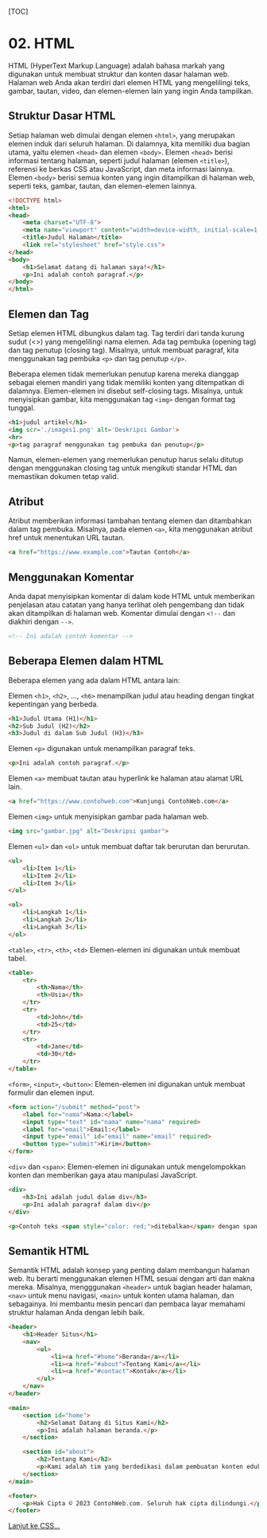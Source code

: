 [TOC]

# <b>02.</b> HTML

HTML (HyperText Markup Language) adalah bahasa markah yang digunakan untuk membuat struktur dan konten dasar halaman web. Halaman web Anda akan terdiri dari elemen HTML yang mengelilingi teks, gambar, tautan, video, dan elemen-elemen lain yang ingin Anda tampilkan.

## Struktur Dasar HTML
Setiap halaman web dimulai dengan elemen `<html>`, yang merupakan elemen induk dari seluruh halaman. Di dalamnya, kita memiliki dua bagian utama, yaitu elemen `<head>` dan elemen `<body>`.
Elemen `<head>` berisi informasi tentang halaman, seperti judul halaman (elemen `<title>`), referensi ke berkas CSS atau JavaScript, dan meta informasi lainnya.
Elemen `<body>` berisi semua konten yang ingin ditampilkan di halaman web, seperti teks, gambar, tautan, dan elemen-elemen lainnya.

```html filename=index.html
<!DOCTYPE html>
<html>
<head>
    <meta charset="UTF-8">
    <meta name="viewport" content="width=device-width, initial-scale=1.0">
    <title>Judul Halaman</title>
    <link rel="stylesheet" href="style.css">
</head>
<body>
    <h1>Selamat datang di halaman saya!</h1>
    <p>Ini adalah contoh paragraf.</p>
</body>
</html>
```

## Elemen dan Tag
Setiap elemen HTML dibungkus dalam tag. Tag terdiri dari tanda kurung sudut (<>) yang mengelilingi nama elemen. Ada tag pembuka (opening tag) dan tag penutup (closing tag). Misalnya, untuk membuat paragraf, kita menggunakan tag pembuka `<p>` dan tag penutup `</p>`.

Beberapa elemen tidak memerlukan penutup karena mereka dianggap sebagai elemen mandiri yang tidak memiliki konten yang ditempatkan di dalamnya. Elemen-elemen ini disebut self-closing tags. Misalnya, untuk menyisipkan gambar, kita menggunakan tag `<img>` dengan format tag tunggal.

```html
<h1>judul artikel</h1>
<img scr='./images1.png' alt='Deskripsi Gambar'>
<hr>
<p>tag paragraf menggunakan tag pembuka dan penutup</p>
```

Namun, elemen-elemen yang memerlukan penutup harus selalu ditutup dengan menggunakan closing tag untuk mengikuti standar HTML dan memastikan dokumen tetap valid.


## Atribut

Atribut memberikan informasi tambahan tentang elemen dan ditambahkan dalam tag pembuka. Misalnya, pada elemen `<a>`, kita menggunakan atribut href untuk menentukan URL tautan.

```html
<a href="https://www.example.com">Tautan Contoh</a>
```

## Menggunakan Komentar

Anda dapat menyisipkan komentar di dalam kode HTML untuk memberikan penjelasan atau catatan yang hanya terlihat oleh pengembang dan tidak akan ditampilkan di halaman web. Komentar dimulai dengan `<!--` dan diakhiri dengan `-->`.
```html
<!-- Ini adalah contoh komentar -->
```

## Beberapa Elemen dalam HTML

Beberapa elemen yang ada dalam HTML antara lain:

Elemen `<h1>`, `<h2>`, ..., `<h6>` menampilkan judul atau heading dengan tingkat kepentingan yang berbeda.

```html
<h1>Judul Utama (H1)</h1>
<h2>Sub Judul (H2)</h2>
<h3>Judul di dalam Sub Judul (H3)</h3>
```

Elemen `<p>` digunakan untuk menampilkan paragraf teks.
```html
<p>Ini adalah contoh paragraf.</p>
```

Elemen `<a>` membuat tautan atau hyperlink ke halaman atau alamat URL lain.
```html
<a href="https://www.contohweb.com">Kunjungi ContohWeb.com</a>
```

Elemen `<img>` untuk menyisipkan gambar pada halaman web.
```html
<img src="gambar.jpg" alt="Deskripsi gambar">
```

Elemen `<ul>` dan `<ol>` untuk membuat daftar tak berurutan dan berurutan.
```html
<ul>
    <li>Item 1</li>
    <li>Item 2</li>
    <li>Item 3</li>
</ul>

<ol>
    <li>Langkah 1</li>
    <li>Langkah 2</li>
    <li>Langkah 3</li>
</ol>
```

`<table>`, `<tr>`, `<th>`, `<td>` Elemen-elemen ini digunakan untuk membuat tabel.
```html
<table>
    <tr>
        <th>Nama</th>
        <th>Usia</th>
    </tr>
    <tr>
        <td>John</td>
        <td>25</td>
    </tr>
    <tr>
        <td>Jane</td>
        <td>30</td>
    </tr>
</table>
```

`<form>`, `<input>`, `<button>`: Elemen-elemen ini digunakan untuk membuat formulir dan elemen input.
```html
<form action="/submit" method="post">
    <label for="nama">Nama:</label>
    <input type="text" id="nama" name="nama" required>
    <label for="email">Email:</label>
    <input type="email" id="email" name="email" required>
    <button type="submit">Kirim</button>
</form>
```

`<div>` dan `<span>`: Elemen-elemen ini digunakan untuk mengelompokkan konten dan memberikan gaya atau manipulasi JavaScript.
```html
<div>
    <h3>Ini adalah judul dalam div</h3>
    <p>Ini adalah paragraf dalam div</p>
</div>

<p>Contoh teks <span style="color: red;">ditebalkan</span> dengan span.</p>
```

## Semantik HTML

Semantik HTML adalah konsep yang penting dalam membangun halaman web. Itu berarti menggunakan elemen HTML sesuai dengan arti dan makna mereka. Misalnya, mengggunakan `<header>` untuk bagian header halaman, `<nav>` untuk menu navigasi, `<main>` untuk konten utama halaman, dan sebagainya. Ini membantu mesin pencari dan pembaca layar memahami struktur halaman Anda dengan lebih baik.

```html
<header>
    <h1>Header Situs</h1>
    <nav>
        <ul>
            <li><a href="#home">Beranda</a></li>
            <li><a href="#about">Tentang Kami</a></li>
            <li><a href="#contact">Kontak</a></li>
        </ul>
    </nav>
</header>

<main>
    <section id="home">
        <h2>Selamat Datang di Situs Kami</h2>
        <p>Ini adalah halaman beranda.</p>
    </section>

    <section id="about">
        <h2>Tentang Kami</h2>
        <p>Kami adalah tim yang berdedikasi dalam pembuatan konten edukatif.</p>
    </section>
</main>

<footer>
    <p>Hak Cipta © 2023 ContohWeb.com. Seluruh hak cipta dilindungi.</p>
</footer>

```

[Lanjut ke CSS...](/basic/css)
